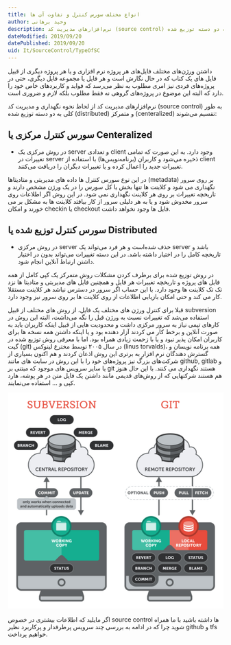 ```yaml
---
title: انواع مختلف سورس کنترل و تفاوت آن ها
author: وحید برهانی
description: نرم‌افزارهای مدیریت کد (source control) به طور کلی به دو دسته توزیع شده (distributed) و متمرکز (centeralized) تقسیم می‌شوند که هر کدام از آن ها ویژگی های خاص خود را دارند.
dateModified: 2019/09/20  
datePublished: 2019/09/20  
uid: It/SourceControl/TypeOfSC  
---
```


داشتن ورژن‌های مختلف فایل‌های هر پروژه نرم افزاری و یا هر پروژه دیگری از قبیل فایل های یک کتاب که در حال نگارش است و هر فایل یا مجموعه فایل دیگری، حتی در پروژه‌های فردی نیز امری مطلوب به نظر می‌رسد که فواید و کاربردهای خاص خود را دارد که البته این موضوع در پروژه‌های گروهی نه فقط مطلوب بلکه لازم و ضروری است.

نرم‌افزارهای مدیریت کد از لحاظ نحوه نگهداری و مدیریت کد (source control) به طور کلی به دو دسته توزیع شده (distributed) و متمرکز (centeralized) تقسیم می‌شوند:

## سورس کنترل مرکزی یا Centeralized
* در روش مرکزی یک server و تعدادی client وجود دارد. به این صورت که تمامی تغییرات در server ذخیره می‌شود و کاربران (برنامه‌نویس‌ها) با استفاده از client تغییرات جدید را اعمال کرده و یا تغییرات دیگران را دریافت می‌کنند.

در این نوع سورس کنترل ها داده های مدیریتی و متادیتاها (metadata) بر روی سرور نگهداری می شود و کلاینت ها تنها بخش یا کل سورس را در یک ورژن مشخص دارند و تاریخچه تغییرات بر روی هر کلاینت نگهداری نمی شود. در این روش اگر اطلاعات روی سرور مخدوش شود و یا به هر دلیلی سرور از کار بیافتد کلاینت ها به مشکل بر می خورند و امکان checkin یا checkout فایل ها وجود نخواهد داشت.

## سورس کنترل توزیع شده یا Distributed
* در روش مرکزی server حذف شده‌است و هر فرد می‌تواند یک server باشد و تاریخچه کامل را در اختیار داشته باشد. در این دسته تغییرات می‌تواند بدون در اختیار داشتن ارتباط آنلاین انجام شود.

در روش توزیع شده برای برطرف کردن مشکلات روش متمرکز یک کپی کامل از همه فایل های پروژه و تاریخچه تغییرات هر فایل و همچنین فایل های مدیریتی و متادیتا ها نزد تک تک کلاینت ها وجود دارد. با این حساب اگر سرور در دسترس نباشد هر کلاینت مستقلا کار می کند و حتی امکان بازیابی اطلاعات از روی کلاینت ها بر روی سرور نیز وجود دارد.

قبلا برای کنترل ورژن های مختلف یک فایل، از روش های مختلف از قبیل subversion استفاده می‌شد که تغییرات نسبت به ورژن قبل را نگه می‌داشت، البته این روش در کارهای تیمی نیاز به سرور مرکزی داشت و محدودیت هایی از قبیل اینکه کاربران باید به صورت آنلاین و برخط کار می کردند آزار دهنده بود و یا اینکه داشتن همه نسخه ها برای کاربران امکان پذیر نبود و یا با زحمت زیادی همراه بود. اما با معرفی روش توزیع شده در گیت (git) در سال ۲۰۰۵ توسط مخترع لینوکس (linus torvalds)، همه برنامه نویسان و گسترش دهندگان نرم افزار به برتری این روش اذعان کردند و هم اکنون بسیاری از شرکت‌های بزرگ نیز پروژه‌های خود را با این روش در سایت های مانند github, gitlab و یا سایر سرویس های موجود که مبتنی بر git هستند نگهداری می کنند. با این حال هنوز هم هستند شرکتهایی که از روش‌های قدیمی مانند داشتن یک فایل متن در هر پوشه، هارد کپی و ... استفاده می‌نمایند.

![تفاوت git و subversion](./Images/centralized-vs-distributed.jpg)

اگر مایلید که اطلاعات بیشتری در خصوص source control ها داشته باشید با ما همراه شوید چرا که در ادامه به بررسی چند سرویس پرطرفدار و پرکاربرد نظیر github و tfs خواهیم پرداخت.